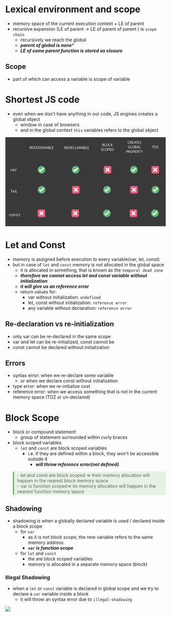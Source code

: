 
# Lexical environment and scope

- memory space of the current execution context + LE of parent
- recursive expansion (LE of parent -> LE of parent of parent ) is `scope chain`
  - recursively we reach the global
  - ***parent of global is none****
  - ***LE of some parent function is stored as closure***

## Scope

- part of which can access a variable is scope of variable

# Shortest JS code

- even when we don't have anything in our code, JS engines creates a global object
  - window in case of browsers
  - and in the global context `this` variables refers to the global object

![](/assets/images/2022-10-17-20-30-44.png)

# Let and Const

- memory is assigned before execution to every variable(var, let, const)
- but in case of `let` and `const` memory is not allocated in the global space
  - it is allocated in something, that is known as the `temporal dead zone`
  - ***therefore we cannot access let and const variable without initialization***
  - ***it will give us an reference error***
  - return values for:
    - var without initialization: `undefined`
    - let, const without initialization: `reference error`
    - any variable without declaration: `reference error`

## Re-declaration vs re-initialization

- only var can be re-declared in the same scope
- var and let can be re-initialized, const cannot be
- const cannot be declared without initialization

## Errors

- syntax error: when we re-declare some variable
  - or when we declare const without initialization
- type error: when we re-initialize cost
- reference error: when we access something that is not in the current memory space (TDZ or un-declared)

# Block Scope

- block or compound statement
  - group of statement surrounded within curly braces
- block scoped variables
  - `let` and `const` are block scoped variables
    - i.e. if they are defined within a block, they won't be accessible outside it
      - ***will throw reference error(not defined)***
  
<blockquote style="background-color: #43b02a20; padding:3px 2px; border-radius: 5px; border-left: 0.25em solid #43b02a; padding-left: 0.75em">- let and const are block scoped => their memory allocation will happen in the nearest block memory space<br>- var is function scoped=> its memory allocation will happen in the nearest function memory space</blockquote>

## Shadowing

- shadowing is when a globally declared variable is used / declared inside a block scope
  - for `var`
    - as it is not block scope, the new variable refers to the same memory address
    - **_`var` is function scope_**
  - for `let` and `const`
    - the are block scoped variables
    - memory is allocated in a separate memory space (block)

### Illegal Shadowing

- when a `let` or `const` variable is declared in global scope and we try to declare a `var` variable inside a block
  - it will throw an syntax error due to `illegal-shadowing`

![](/assets/images/2023-10-03-17-13-44.png)
